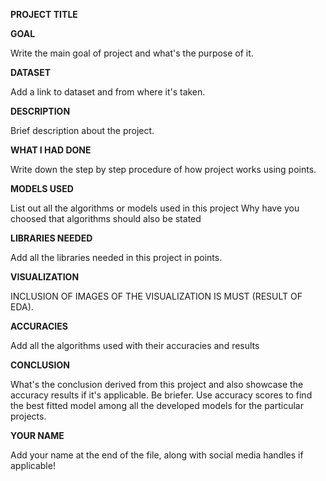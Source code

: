 **PROJECT TITLE**

**GOAL**

Write the main goal of project and what's the purpose of it.

**DATASET**

Add a link to dataset and from where it's taken.

**DESCRIPTION**

Brief description about the project.

**WHAT I HAD DONE**

Write down the step by step procedure of how project works using points.

**MODELS USED**

List out all the algorithms or models used in this project
Why have you choosed that algorithms should also be stated

**LIBRARIES NEEDED**

Add all the libraries needed in this project in points.

**VISUALIZATION**

INCLUSION OF IMAGES OF THE VISUALIZATION IS MUST (RESULT OF EDA).

**ACCURACIES**

Add all the algorithms used with their accuracies and results


**CONCLUSION**

What's the conclusion derived from this project and also showcase the accuracy results if it's applicable. Be briefer. Use accuracy scores to find the best fitted model among all the developed models for the particular projects.

**YOUR NAME**

Add your name at the end of the file, along with social media handles if applicable!
